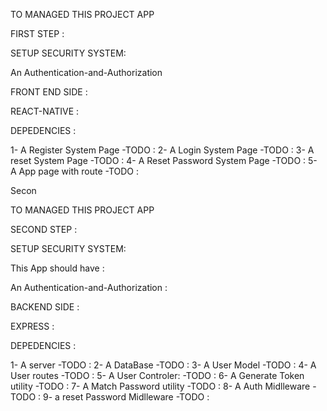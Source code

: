 TO MANAGED THIS PROJECT APP

FIRST STEP :

SETUP SECURITY SYSTEM:

An Authentication-and-Authorization

 FRONT END SIDE :

 REACT-NATIVE :

 DEPEDENCIES :

1- A Register System Page
    -TODO :
2- A Login System Page
     -TODO :
3-  A reset System Page
     -TODO :
4- A Reset Password System Page
     -TODO :
5- A App page with route
     -TODO :

Secon


TO MANAGED THIS PROJECT APP

SECOND STEP :

SETUP SECURITY SYSTEM:

This App should have :

An Authentication-and-Authorization :

BACKEND SIDE :

 EXPRESS :

 DEPEDENCIES :

1- A server
    -TODO :
2- A DataBase
    -TODO :
3- A User Model
    -TODO :
4- A User routes
    -TODO :
5- A User Controler:
    -TODO :
6- A Generate Token utility
    -TODO :
7- A Match Password utility
    -TODO :
8- A Auth Midlleware
    -TODO :
9- a reset Password Midlleware
    -TODO :